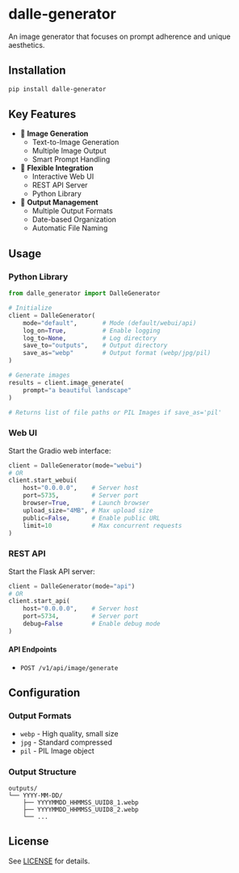# dalle-generator

An image generator that focuses on prompt adherence and unique aesthetics.

## Installation

```bash
pip install dalle-generator
```

## Key Features

- 🎨 **Image Generation**
  - Text-to-Image Generation
  - Multiple Image Output
  - Smart Prompt Handling
- 🔄 **Flexible Integration**
  - Interactive Web UI
  - REST API Server
  - Python Library
- 💾 **Output Management**
  - Multiple Output Formats
  - Date-based Organization
  - Automatic File Naming

## Usage

### Python Library

```python
from dalle_generator import DalleGenerator

# Initialize
client = DalleGenerator(
    mode="default",       # Mode (default/webui/api)
    log_on=True,          # Enable logging
    log_to=None,          # Log directory
    save_to="outputs",    # Output directory
    save_as="webp"        # Output format (webp/jpg/pil)
)

# Generate images
results = client.image_generate(
    prompt="a beautiful landscape"
)

# Returns list of file paths or PIL Images if save_as='pil'
```

### Web UI

Start the Gradio web interface:

```python
client = DalleGenerator(mode="webui")
# OR
client.start_webui(
    host="0.0.0.0",    # Server host
    port=5735,         # Server port
    browser=True,      # Launch browser
    upload_size="4MB", # Max upload size
    public=False,      # Enable public URL
    limit=10           # Max concurrent requests
)
```

### REST API

Start the Flask API server:

```python
client = DalleGenerator(mode="api")
# OR
client.start_api(
    host="0.0.0.0",    # Server host
    port=5734,         # Server port
    debug=False        # Enable debug mode
)
```

#### API Endpoints

- `POST /v1/api/image/generate`

## Configuration

### Output Formats
- `webp` - High quality, small size
- `jpg` - Standard compressed
- `pil` - PIL Image object

### Output Structure
```
outputs/
└── YYYY-MM-DD/
    ├── YYYYMMDD_HHMMSS_UUID8_1.webp
    ├── YYYYMMDD_HHMMSS_UUID8_2.webp
    └── ...
```

## License

See [LICENSE](LICENSE) for details.
